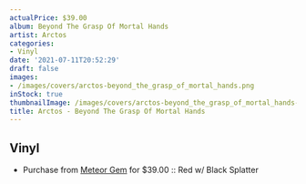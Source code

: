 ```yaml
---
actualPrice: $39.00
album: Beyond The Grasp Of Mortal Hands
artist: Arctos
categories:
- Vinyl
date: '2021-07-11T20:52:29'
draft: false
images:
- /images/covers/arctos-beyond_the_grasp_of_mortal_hands.png
inStock: true
thumbnailImage: /images/covers/arctos-beyond_the_grasp_of_mortal_hands-thumb.png
title: Arctos - Beyond The Grasp Of Mortal Hands
---
```


## Vinyl
* Purchase from [Meteor Gem](https://meteor-gem.com/products/arctos-beyond-the-grasp-of-mortal-hands) for $39.00 :: Red w/ Black Splatter
